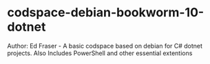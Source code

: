 # codspace-debian-bookworm-10-dotnet
Author: Ed Fraser - A basic codspace based on debian for C# dotnet projects. Also Includes PowerShell and other essential extentions
